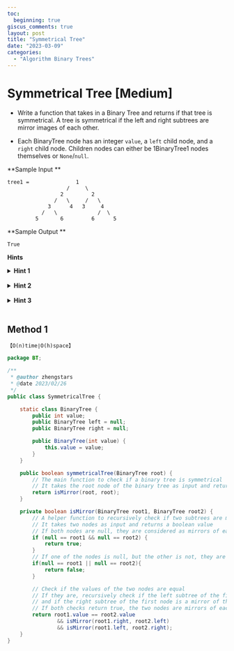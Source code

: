 ```yaml
---
toc:
  beginning: true
giscus_comments: true
layout: post
title: "Symmetrical Tree"
date: "2023-03-09"
categories:
  - "Algorithm Binary Trees"
---
```


# Symmetrical Tree [Medium]

- Write a function that takes in a Binary Tree and returns if that tree is symmetrical. A tree is symmetrical if the left and right subtrees are mirror images of each other.

- Each BinaryTree node has an integer `value`, a `left` child node, and a `right` child node. Children nodes can either be 1BinaryTree1 nodes themselves or `None`/`null`.



**Sample Input **

````
tree1 =               1
                   /     \
                 2         2
               /   \     /   \
             3      4   3     4
           /   \             /  \
         5       6         6      5
````

**Sample Output **

```
True
```



**Hints**
<br>

<details> <summary><b>Hint 1</b></summary>
    <br>
    <i><strong> It's important to first think about what it means for a binary tree to be symmetrical. The left and right subtrees do not need to be the same, but rather they need to be mirror images of each other (i.e. the same if one is inverted).</strong></i>
</details>



<br>

<details> <summary><b>Hint 2</b></summary>
    <br>
    <i><strong> It can be helpful to think about this problem one step at a time. Looking at just the first node, how can you ensure its children are symmetrical? Then looking at those children, how can you make sure they are symmetrical of each other?</strong></i>
</details>



<br>

<details> <summary><b>Hint 3</b></summary>
    <br>
    <i><strong> This problem can be solved either recursively or iteratively. Either way, try traversing through the tree, uses a mirrored traversal on one side, and check that the values of each node are the same. </strong></i>
</details>

<br>

## Method 1

```tex
【O(n)time∣O(h)space】
```

```java
package BT;

/**
 * @author zhengstars
 * @date 2023/02/26
 */
public class SymmetricalTree {

    static class BinaryTree {
        public int value;
        public BinaryTree left = null;
        public BinaryTree right = null;

        public BinaryTree(int value) {
            this.value = value;
        }
    }

    public boolean symmetricalTree(BinaryTree root) {
        // The main function to check if a binary tree is symmetrical
        // It takes the root node of the binary tree as input and returns a boolean value
        return isMirror(root, root);
    }

    private boolean isMirror(BinaryTree root1, BinaryTree root2) {
        // A helper function to recursively check if two subtrees are mirrors of each other
        // It takes two nodes as input and returns a boolean value
        // If both nodes are null, they are considered as mirrors of each other
        if (null == root1 && null == root2) {
            return true;
        }
        // If one of the nodes is null, but the other is not, they are not mirrors of each other
        if(null == root1 || null == root2){
            return false;
        }

        // Check if the values of the two nodes are equal
        // If they are, recursively check if the left subtree of the first node is a mirror of the right subtree of the second node
        // and if the right subtree of the first node is a mirror of the left subtree of the second node
        // If both checks return true, the two nodes are mirrors of each other
        return root1.value == root2.value
                && isMirror(root1.right, root2.left)
                && isMirror(root1.left, root2.right);
    }
}

```



